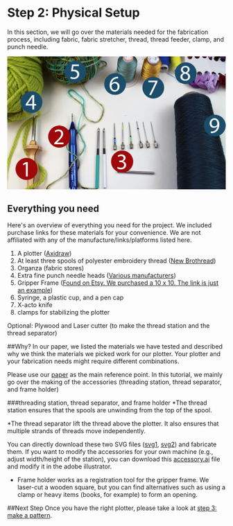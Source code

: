 # Step 2: Physical Setup 

In this section, we will go over the materials needed for the fabrication process, including fabric, fabric stretcher, thread,  thread feeder, clamp, and punch needle.
 
![thread and tool](../assets/03_thread_and_tool.jpg "threadAndTool")

## Everything you need

Here's an overview of everything you need for the project. We included purchase links for these materials for your convenience. We are not affiliated with any of the manufacture/links/platforms listed here. 
1. A plotter ([Axidraw](https://shop.evilmadscientist.com/productsmenu/890))
2. At least three spools of polyester embroidery thread ([New Brothread](https://www.amazon.com/New-brothread-Polyester-Embroidery-Husqvarna/dp/B077Z5VJHN/ref=sr_1_8?dchild=1&keywords=polyester+thread&qid=1592946623&sr=8-8))
3. Organza (fabric stores)
4. Extra fine punch needle heads ([Various manufacturers](https://www.amazon.com/BAGERLA-Embroidery-Scissors-Stitching-Beginners/dp/B07XK2X776/ref=sr_1_6?dchild=1&keywords=punch+needle&qid=1592946704&sr=8-6))
5. Gripper Frame ([Found on Etsy. We purchased a 10 x 10. The link is just an example](https://www.etsy.com/listing/701260649/punch-needle-embroidery-frame-8-x-8?ga_order=most_relevant&ga_search_type=all&ga_view_type=gallery&ga_search_query=gripper+frame&ref=sr_gallery-1-2&organic_search_click=1&cns=1))
6. Syringe, a plastic cup, and a pen cap 
7. X-acto knife 
8. clamps for stabilizing the plotter

Optional:
Plywood and Laser cutter (to make the thread station and the thread separator)

##Why?
In our paper, we listed the materials we have tested and described why we think the materials we picked work for our plotter. Your plotter and your fabrication needs might require different combinations.

Please use our [paper](http://www.cond.org/punchneedle.pdf) as the main reference point. In this tutorial, we mainly go over the making of the accessories (threading station, thread separator, and frame holder)

###threading station, thread separator, and frame holder
*The thread station ensures that the spools are unwinding from the top of the spool. 

*The thread separator lift the thread above the plotter. It also ensures that multiple strands of threads move independently. 
 
You can directly download these two SVG files ([svg1](../assets/thread%20feeder-03.svg), [svg2](../assets/thread%20feeder-04.svg)) and fabricate them. If you want to modify the accessories for your own machine (e.g., adjust width/height of the station), you can download this [accessory.ai](../assets/thread%20feeder.ai) file and modify it in the adobe illustrator. 

* Frame holder works as a registration tool for the gripper frame. We laser-cut a wooden square, but you can find alternatives such as using a clamp or heavy items (books, for example) to form an opening.
 

##Next Step 
Once you have the right plotter, please take a look at [step 3: make a pattern](step3_patternMaking.md). 

  
